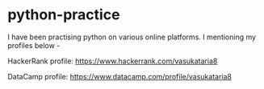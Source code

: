 # python-practice

I have been practising python on various online platforms. I mentioning my profiles below -

HackerRank profile: https://www.hackerrank.com/vasukataria8

DataCamp profile: https://www.datacamp.com/profile/vasukataria8